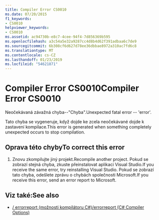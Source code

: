 ```yaml
---
title: Compiler Error CS0010
ms.date: 07/20/2015
f1_keywords:
- CS0010
helpviewer_keywords:
- CS0010
ms.assetid: ac94730b-e8c7-4cee-94f4-7d856369b595
ms.openlocfilehash: a3c54a5e32a9287cc4d8b4d62f391adbaa6c7de9
ms.sourcegitcommit: 6b308cf6d627d78ee36dbbae8972a310ac7fd6c8
ms.translationtype: MT
ms.contentlocale: cs-CZ
ms.lasthandoff: 01/23/2019
ms.locfileid: "54621871"
---
```

# <a name="compiler-error-cs0010"></a><span data-ttu-id="5f766-102">Compiler Error CS0010</span><span class="sxs-lookup"><span data-stu-id="5f766-102">Compiler Error CS0010</span></span>
<span data-ttu-id="5f766-103">Neočekávaná závažná chyba--"Chyba".</span><span class="sxs-lookup"><span data-stu-id="5f766-103">Unexpected fatal error -- 'error'.</span></span>  
  
 <span data-ttu-id="5f766-104">Tato chyba se vygeneruje, když dojde ke zcela neočekávané dojde k zastavení kompilace.</span><span class="sxs-lookup"><span data-stu-id="5f766-104">This error is generated when something completely unexpected occurs to stop compilation.</span></span>  
  
## <a name="to-correct-this-error"></a><span data-ttu-id="5f766-105">Oprava této chyby</span><span class="sxs-lookup"><span data-stu-id="5f766-105">To correct this error</span></span>  
  
1.  <span data-ttu-id="5f766-106">Znovu zkompilujte jiný projekt.</span><span class="sxs-lookup"><span data-stu-id="5f766-106">Recompile another project.</span></span> <span data-ttu-id="5f766-107">Pokud se zobrazí stejná chyba, zkuste přeinstalovat aplikaci Visual Studio.</span><span class="sxs-lookup"><span data-stu-id="5f766-107">If you receive the same error, try reinstalling Visual Studio.</span></span> <span data-ttu-id="5f766-108">Pokud se zobrazí tato chyba, odešlete zprávu o chybách společnosti Microsoft.</span><span class="sxs-lookup"><span data-stu-id="5f766-108">If you receive this error, send an error report to Microsoft.</span></span>  
  
## <a name="see-also"></a><span data-ttu-id="5f766-109">Viz také:</span><span class="sxs-lookup"><span data-stu-id="5f766-109">See also</span></span>

- [<span data-ttu-id="5f766-110">/ errorreport (možnosti kompilátoru C#)</span><span class="sxs-lookup"><span data-stu-id="5f766-110">/errorreport (C# Compiler Options)</span></span>](../../csharp/language-reference/compiler-options/errorreport-compiler-option.md)
